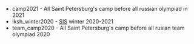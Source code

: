 - camp2021 - All Saint Petersburg's camp before all russian olympiad in 2021
- lksh_winter2020 - [SIS](https://lksh.ru) winter 2020-2021
- team_camp2020 - All Saint Petersburg's camp before all rusian team olympiad 2020
